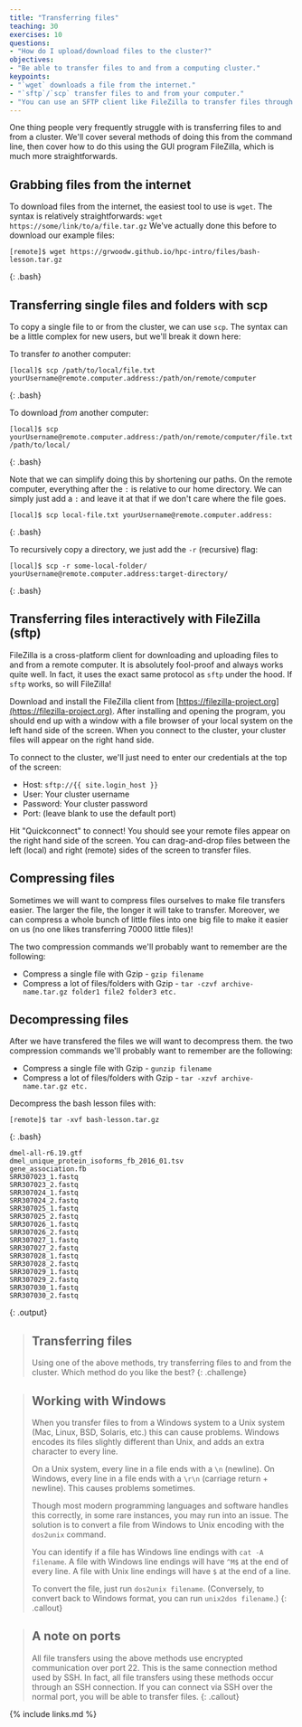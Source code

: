 ```yaml
---
title: "Transferring files"
teaching: 30
exercises: 10
questions:
- "How do I upload/download files to the cluster?"
objectives:
- "Be able to transfer files to and from a computing cluster."
keypoints:
- "`wget` downloads a file from the internet."
- "`sftp`/`scp` transfer files to and from your computer."
- "You can use an SFTP client like FileZilla to transfer files through a GUI."
---
```


One thing people very frequently struggle with is transferring files to and from a cluster. We'll
cover several methods of doing this from the command line, then cover how to do this using the GUI
program FileZilla, which is much more straightforwards.

## Grabbing files from the internet

To download files from the internet, the easiest tool to use is `wget`. The syntax is relatively
straightforwards: `wget https://some/link/to/a/file.tar.gz` We've actually done this before to
download our example files:

```
[remote]$ wget https://grwoodw.github.io/hpc-intro/files/bash-lesson.tar.gz
```
{: .bash}

## Transferring single files and folders with scp

To copy a single file to or from the cluster, we can use `scp`. The syntax can be a little complex
for new users, but we'll break it down here:

To transfer *to* another computer:
```
[local]$ scp /path/to/local/file.txt yourUsername@remote.computer.address:/path/on/remote/computer
```
{: .bash}

To download *from* another computer:
```
[local]$ scp yourUsername@remote.computer.address:/path/on/remote/computer/file.txt /path/to/local/
```
{: .bash}

Note that we can simplify doing this by shortening our paths. On the remote computer, everything
after the `:` is relative to our home directory. We can simply just add a `:` and leave it at that
if we don't care where the file goes.

```
[local]$ scp local-file.txt yourUsername@remote.computer.address:
```
{: .bash}

To recursively copy a directory, we just add the `-r` (recursive) flag:

```
[local]$ scp -r some-local-folder/ yourUsername@remote.computer.address:target-directory/
```
{: .bash}

## Transferring files interactively with FileZilla (sftp)

FileZilla is a cross-platform client for downloading and uploading files to and from a remote
computer. It is absolutely fool-proof and always works quite well. In fact, it uses the exact same
protocol as `sftp` under the hood. If `sftp` works, so will FileZilla!

Download and install the FileZilla client from
[https://filezilla-project.org](https://filezilla-project.org). After installing and opening the
program, you should end up with a window with a file browser of your local system on the left hand
side of the screen. When you connect to the cluster, your cluster files will appear on the right
hand side.

To connect to the cluster, we'll just need to enter our credentials at the top of the screen:

* Host: `sftp://{{ site.login_host }}`
* User: Your cluster username
* Password: Your cluster password
* Port: (leave blank to use the default port)

Hit "Quickconnect" to connect! You should see your remote files appear on the right hand side of the
screen. You can drag-and-drop files between the left (local) and right (remote) sides of the screen
to transfer files.

## Compressing files

Sometimes we will want to compress files ourselves to make file transfers easier. The larger the
file, the longer it will take to transfer. Moreover, we can compress a whole bunch of little files
into one big file to make it easier on us (no one likes transferring 70000 little files)!

The two compression commands we'll probably want to remember are the following:

* Compress a single file with Gzip - `gzip filename`
* Compress a lot of files/folders with Gzip - `tar -czvf archive-name.tar.gz folder1 file2 folder3
  etc.`

## Decompressing files

After we have transfered the files we will want to decompress them.  the two compression commands we'll
probably want to remember are the following:

* Compress a single file with Gzip - `gunzip filename`
* Compress a lot of files/folders with Gzip - `tar -xzvf archive-name.tar.gz
  etc.`

Decompress the bash lesson files with:
```
[remote]$ tar -xvf bash-lesson.tar.gz
```
{: .bash}
```
dmel-all-r6.19.gtf
dmel_unique_protein_isoforms_fb_2016_01.tsv
gene_association.fb
SRR307023_1.fastq
SRR307023_2.fastq
SRR307024_1.fastq
SRR307024_2.fastq
SRR307025_1.fastq
SRR307025_2.fastq
SRR307026_1.fastq
SRR307026_2.fastq
SRR307027_1.fastq
SRR307027_2.fastq
SRR307028_1.fastq
SRR307028_2.fastq
SRR307029_1.fastq
SRR307029_2.fastq
SRR307030_1.fastq
SRR307030_2.fastq
```
{: .output}

> ## Transferring files
>
> Using one of the above methods, try transferring files to and from the cluster. Which method do
> you like the best?
{: .challenge}

> ## Working with Windows
>
> When you transfer files to from a Windows system to a Unix system (Mac, Linux, BSD, Solaris, etc.)
> this can cause problems. Windows encodes its files slightly different than Unix, and adds an extra
> character to every line.
> 
> On a Unix system, every line in a file ends with a `\n` (newline). On Windows, every line in a
> file ends with a `\r\n` (carriage return + newline). This causes problems sometimes.
> 
> Though most modern programming languages and software handles this correctly, in some rare
> instances, you may run into an issue. The solution is to convert a file from Windows to Unix
> encoding with the `dos2unix` command.
> 
> You can identify if a file has Windows line endings with `cat -A filename`. A file with Windows
> line endings will have `^M$` at the end of every line. A file with Unix line endings will have `$`
> at the end of a line.
> 
> To convert the file, just run `dos2unix filename`. (Conversely, to convert back to Windows format,
> you can run `unix2dos filename`.)
{: .callout}

> ## A note on ports
>
> All file transfers using the above methods use encrypted communication over port 22. This is the
> same connection method used by SSH. In fact, all file transfers using these methods occur through
> an SSH connection. If you can connect via SSH over the normal port, you will be able to transfer
> files.
{: .callout}


{% include links.md %}
